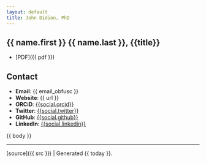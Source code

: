 ```yaml
---
layout: default
title: John Didion, PhD
---
```

## {{ name.first }} {{ name.last }}, {{title}} ##

* [PDF]({{ pdf }})

## Contact

* **Email**: {{ email_obfusc }}
* **Website**: {{ url }}
* **ORCiD**: [{{social.orcid}}](http://orcid.org/{{social.orcid}})
* **Twitter**: [{{social.twitter}}](http://twitter.com/{{social.twitter}})
* **GitHub**: [{{social.github}}](https://github.com/{{social.github}})
* **LinkedIn**: [{{social.linkedin}}](https://www.linkedin.com/in/{{social.linkedin}})

{{ body }}

---

[source]({{ src }}) |
Generated {{ today }}.
